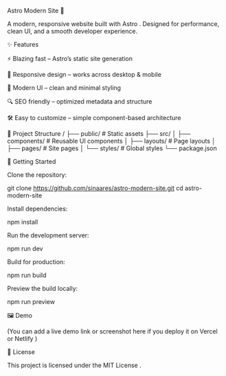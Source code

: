 Astro Modern Site 🚀

A modern, responsive website built with Astro
.
Designed for performance, clean UI, and a smooth developer experience.

✨ Features

⚡️ Blazing fast – Astro’s static site generation

📱 Responsive design – works across desktop & mobile

🎨 Modern UI – clean and minimal styling

🔍 SEO friendly – optimized metadata and structure

🛠️ Easy to customize – simple component-based architecture

📂 Project Structure
/
├── public/              # Static assets
├── src/
│   ├── components/      # Reusable UI components
│   ├── layouts/         # Page layouts
│   ├── pages/           # Site pages
│   └── styles/          # Global styles
└── package.json

🚀 Getting Started

Clone the repository:

git clone https://github.com/sinaares/astro-modern-site.git
cd astro-modern-site


Install dependencies:

npm install


Run the development server:

npm run dev


Build for production:

npm run build


Preview the build locally:

npm run preview

🖼️ Demo

(You can add a live demo link or screenshot here if you deploy it on Vercel
 or Netlify
)

📜 License

This project is licensed under the MIT License
.
